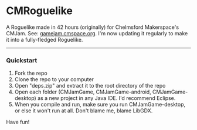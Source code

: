 # CMRoguelike

A Roguelike made in 42 hours (originally) for Chelmsford Makerspace's CMJam. See: <a href="http://gamejam.cmspace.org">gamejam.cmspace.org</a>.
I'm now updating it regularly to make it into a fully-fledged Roguelike.

---

### Quickstart

1. Fork the repo
2. Clone the repo to your computer
3. Open "deps.zip" and extract it to the root directory of the repo
4. Open each folder (CMJamGame, CMJamGame-android, CMJamGame-desktop) as a new project in any Java IDE. I'd recommend Eclipse.
5. When you compile and run, make sure you run CMJamGame-desktop, or else it won't run at all. Don't blame me, blame LibGDX.

Have fun!
